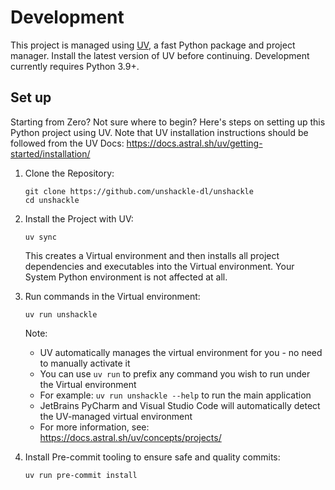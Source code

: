 # Development

This project is managed using [UV](https://github.com/astral-sh/uv), a fast Python package and project manager.
Install the latest version of UV before continuing. Development currently requires Python 3.9+.

## Set up

Starting from Zero? Not sure where to begin? Here's steps on setting up this Python project using UV. Note that
UV installation instructions should be followed from the UV Docs: https://docs.astral.sh/uv/getting-started/installation/

1. Clone the Repository:

   ```shell
   git clone https://github.com/unshackle-dl/unshackle
   cd unshackle
   ```

2. Install the Project with UV:

   ```shell
   uv sync
   ```

   This creates a Virtual environment and then installs all project dependencies and executables into the Virtual
   environment. Your System Python environment is not affected at all.

3. Run commands in the Virtual environment:

   ```shell
   uv run unshackle
   ```

   Note:

   - UV automatically manages the virtual environment for you - no need to manually activate it
   - You can use `uv run` to prefix any command you wish to run under the Virtual environment
   - For example: `uv run unshackle --help` to run the main application
   - JetBrains PyCharm and Visual Studio Code will automatically detect the UV-managed virtual environment
   - For more information, see: https://docs.astral.sh/uv/concepts/projects/

4. Install Pre-commit tooling to ensure safe and quality commits:

   ```shell
   uv run pre-commit install
   ```
